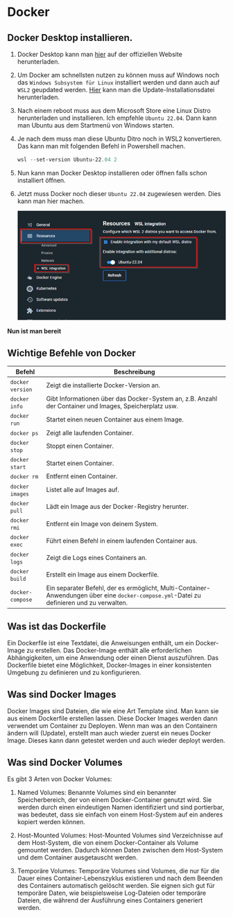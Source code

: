 # Docker


## Docker Desktop installieren.
1. Docker Desktop kann man [hier](https://www.docker.com/products/docker-desktop/) auf der offiziellen Website herunterladen.

2. Um Docker am schnellsten nutzen zu können muss auf Windows noch das `Windows Subsystem für Linux` installiert werden und dann auch auf `WSL2` geupdated werden. [Hier](https://learn.microsoft.com/de-de/windows/wsl/install-manual#step-4---download-the-linux-kernel-update-package) kann man die Update-Installationsdatei herunterladen.

3. Nach einem reboot muss aus dem Microsoft Store eine Linux Distro herunterladen und installieren. Ich empfehle `Ubuntu 22.04`. Dann kann man Ubuntu aus dem Startmenü von Windows starten.
   
4. Je nach dem muss man diese Ubuntu Ditro noch in WSL2 konvertieren. Das kann man mit folgenden Befehl in Powershell machen.
    ```powershell
    wsl --set-version Ubuntu-22.04 2
    ```

5. Nun kann man Docker Desktop installieren oder öffnen falls schon installiert öffnen.

6. Jetzt muss Docker noch dieser `Ubuntu 22.04` zugewiesen werden. Dies kann man hier machen.

    ![Docker Settings](../../Screenshots/2023-03-20%2014_14_57-Settings%20-%20Docker%20Desktop.png)

**Nun ist man bereit**

## Wichtige Befehle von Docker

| Befehl                | Beschreibung                                                                                               |
|---------------------------------|------------------------------------------------------------------------------------------------------------|
| `docker version`  | Zeigt die installierte Docker-Version an.                                                                |
| `docker info`     | Gibt Informationen über das Docker-System an, z.B. Anzahl der Container und Images, Speicherplatz usw.  |
| `docker run`      | Startet einen neuen Container aus einem Image.                                                          |
| `docker ps`       | Zeigt alle laufenden Container.       |
| `docker stop`     | Stoppt einen Container.                                                                        |
| `docker start`    | Startet einen Container.                                                                      |
| `docker rm`       | Entfernt einen Container.                                                                                |
| `docker images`   | Listet alle auf Images auf.                                                       |
| `docker pull`     | Lädt ein Image aus der Docker-Registry herunter.                                                         |
| `docker rmi`      | Entfernt ein Image von deinem System.                                                                    |
| `docker exec`     | Führt einen Befehl in einem laufenden Container aus.                                                      |
| `docker logs`     | Zeigt die Logs eines Containers an.                                                                      |
| `docker build`    | Erstellt ein Image aus einem Dockerfile.                                                                  |
| `docker-compose` | Ein separater Befehl, der es ermöglicht, Multi-Container-Anwendungen über eine `docker-compose.yml`-Datei zu definieren und zu verwalten. |


## Was ist das Dockerfile
Ein Dockerfile ist eine Textdatei, die Anweisungen enthält, um ein Docker-Image zu erstellen. Das Docker-Image enthält alle erforderlichen Abhängigkeiten, um eine Anwendung oder einen Dienst auszuführen. Das Dockerfile bietet eine Möglichkeit, Docker-Images in einer konsistenten Umgebung zu definieren und zu konfigurieren.

## Was sind Docker Images
Docker Images sind Dateien, die wie eine Art Template sind. Man kann sie aus einem Dockerfile erstellen lassen. Diese Docker Images werden dann verwendet um Container zu Deployen. Wenn man was an den Containern ändern will (Update), erstellt man auch wieder zuerst ein neues Docker Image. Dieses kann dann getestet werden und auch wieder deployt werden.

## Was sind Docker Volumes
Es gibt 3 Arten von Docker Volumes:
1. Named Volumes: Benannte Volumes sind ein benannter Speicherbereich, der von einem Docker-Container genutzt wird. Sie werden durch einen eindeutigen Namen identifiziert und sind portierbar, was bedeutet, dass sie einfach von einem Host-System auf ein anderes kopiert werden können.

2. Host-Mounted Volumes: Host-Mounted Volumes sind Verzeichnisse auf dem Host-System, die von einem Docker-Container als Volume gemountet werden. Dadurch können Daten zwischen dem Host-System und dem Container ausgetauscht werden.

3. Temporäre Volumes: Temporäre Volumes sind Volumes, die nur für die Dauer eines Container-Lebenszyklus existieren und nach dem Beenden des Containers automatisch gelöscht werden. Sie eignen sich gut für temporäre Daten, wie beispielsweise Log-Dateien oder temporäre Dateien, die während der Ausführung eines Containers generiert werden.